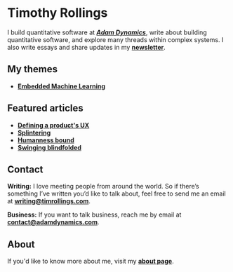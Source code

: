 # Timothy Rollings
I build quantitative software at _**[Adam Dynamics](https://adamdynamics.com)**_, write about building quantitative software, and explore many threads within complex systems. I also write essays and share updates in my **[newsletter](https://timrollings.com/newsletter/)**.

## My themes
- **[Embedded Machine Learning]([https://timrollings.com/themes/promises/](https://timrollings.com/themes/embedded-machine-learning/))**

## Featured articles
- **[Defining a product's UX](https://timrollings.com/articles/defining-a-products-ux/)**
- **[Splintering](https://timrollings.com/articles/splintering/)**
- **[Humanness bound](https://timrollings.com/articles/humanness-bound/)**
- **[Swinging blindfolded](https://timrollings.com/articles/swinging-blindfolded/)**

## Contact
**Writing:** I love meeting people from around the world. So if there’s something I’ve written you’d like to talk about, feel free to send me an email at **[writing@timrollings.com](mailto:writing@timrollings.com)**.

**Business:** If you want to talk business, reach me by email at **[contact@adamdynamics.com](mailto:info@adamdynamics.com)**.

## About
If you'd like to know more about me, visit my **[about page](https://timrollings.com/about/)**.
